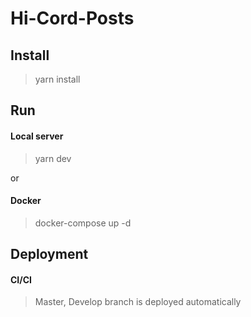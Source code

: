 # Hi-Cord-Posts

## Install

> yarn install

## Run

#### Local server
> yarn dev

or

#### Docker
> docker-compose up -d

## Deployment

#### CI/CI
> Master, Develop branch is deployed automatically
